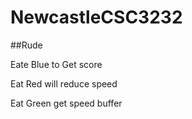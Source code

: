 # NewcastleCSC3232
##Rude

Eate Blue to Get score

Eat Red will reduce speed

Eat Green get speed buffer
